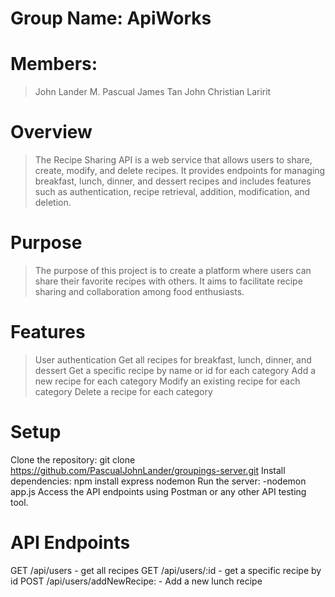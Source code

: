 # Group Name: ApiWorks
# Members:
 >John Lander M. Pascual
 >James Tan
 >John Christian Laririt
# Overview
>The Recipe Sharing API is a web service that allows users to share, create, modify, and delete recipes. It provides endpoints for managing breakfast, lunch, dinner, and dessert recipes and includes features such as authentication, recipe retrieval, addition, modification, and deletion.
# Purpose
>The purpose of this project is to create a platform where users can share their favorite recipes with others. It aims to facilitate recipe sharing and collaboration among food enthusiasts.
# Features
>User authentication
>Get all recipes for breakfast, lunch, dinner, and dessert
>Get a specific recipe by name or id for each category
>Add a new recipe for each category
>Modify an existing recipe for each category
>Delete a recipe for each category
# Setup
Clone the repository:
git clone https://github.com/PascualJohnLander/groupings-server.git
Install dependencies:
npm install express nodemon
Run the server: -nodemon app.js
Access the API endpoints using Postman or any other API testing tool.
# API Endpoints
GET /api/users - get all recipes
GET /api/users/:id - get a specific recipe by id
POST /api/users/addNewRecipe: - Add a new lunch recipe
